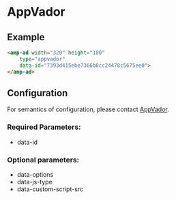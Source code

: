 <!---
Copyright 2017 The AMP HTML Authors. All Rights Reserved.

Licensed under the Apache License, Version 2.0 (the "License");
you may not use this file except in compliance with the License.
You may obtain a copy of the License at

      http://www.apache.org/licenses/LICENSE-2.0

Unless required by applicable law or agreed to in writing, software
distributed under the License is distributed on an "AS-IS" BASIS,
WITHOUT WARRANTIES OR CONDITIONS OF ANY KIND, either express or implied.
See the License for the specific language governing permissions and
limitations under the License.
-->

# AppVador

## Example

```html
<amp-ad width="320" height="180"
    type="appvador"
    data-id="7393d415ebe7366b0cc24478c5675ee0">
</amp-ad>
```

## Configuration

For semantics of configuration, please contact [AppVador](http://www.appvador.com/).

### Required Parameters:
- data-id

### Optional parameters:
- data-options
- data-js-type
- data-custom-script-src
